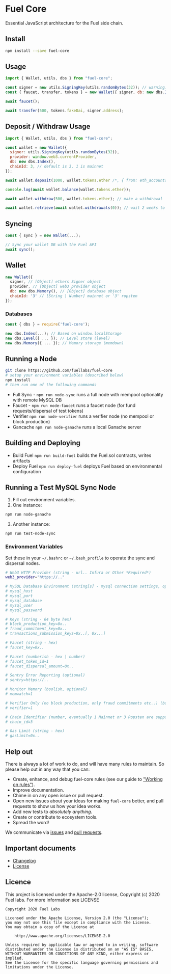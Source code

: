 # Fuel Core

Essential JavaScript architecture for the Fuel side chain.

## Install

```sh
npm install --save fuel-core
```

## Usage

```js
import { Wallet, utils, dbs } from "fuel-core";

const signer = new utils.SigningKey(utils.randomBytes(32)); // warning: not secure entropy generation..
const { faucet, transfer, tokens } = new Wallet({ signer, db: new dbs.Index() });

await faucet();

await transfer(500, tokens.fakeDai, signer.address);
```

## Deposit / Withdraw Usage

```js
import { Wallet, utils, dbs } from "fuel-core";

const wallet = new Wallet({
  signer: utils.SigningKey(utils.randomBytes(32)),
  provider: window.web3.currentProvider,
  db: new dbs.Index(),
  chainId: 3, // default is 3, 1 is mainnet
});

await wallet.deposit(1000, wallet.tokens.ether /*, { from: eth_accounts[0] } */);

console.log(await wallet.balance(wallet.tokens.ether));

await wallet.withdraw(500, wallet.tokens.ether); // make a withdrawal

await wallet.retrieve(await wallet.withdrawals(0)); // wait 2 weeks to fire this..
```

## Syncing

```js
const { sync } = new Wallet(...);

// Sync your wallet DB with the Fuel API
await sync();
```

## Wallet

```js
new Wallet({
  signer, // [Object] ethers Signer object
  provider, // [Object] web3 provider object
  db: new dbs.Memory(), // [Object] database object
  chainId: '3' // [String | Number] mainnet or '3' ropsten
});
```

### Databases

```js
const { dbs } = require('fuel-core');

new dbs.Index(...); // Based on window.localStorage
new dbs.Level({ ... }); // Level store (level)
new dbs.Memory({ ... }); // Memory storage (memdown)
```

## Running a Node

```sh
git clone https://github.com/fuellabs/fuel-core
# setup your environment variables (described below)
npm install
# then run one of the following commands
```

- Full Sync - `npm run node-sync` runs a full node with mempool optionality with remote MySQL DB
- Faucet - `npm run node-faucet` runs a faucet node (for fund requests/dispersal of test tokens)
- Verifier `npm run node-verifier` runs a verifier node (no mempool or block production)
- Gancache `npm run node-ganache` runs a local Ganache server

## Building and Deploying

- Build Fuel `npm run build-fuel` builds the Fuel.sol contracts, writes artifacts
- Deploy Fuel `npm run deploy-fuel` deploys Fuel based on environmental configuration

## Running a Test MySQL Sync Node

1) Fill out environment variables.
2) One instance:
```sh
npm run node-ganache
```
3) Another instance:
```sh
npm run test-node-sync
```

### Environment Variables

Set these in your `~/.bashrc` or `~/.bash_profile` to operate the sync and dispersal nodes.

```sh
# Web3 HTTP Provider (string - url.. Infura or Other *Required*)
web3_provider="https://.."

# MySQL Database Environment (string[s] - mysql connection settings, optional for sync or verifier nodes)
# mysql_host
# mysql_port
# mysql_database
# mysql_user
# mysql_password

# Keys (string - 64 byte hex)
# block_production_key=0x..
# fraud_commitment_key=0x..
# transactions_submission_keys=0x..[, 0x...]

# Faucet (string - hex)
# faucet_key=0x..

# Faucet (numberish - hex | number)
# faucet_token_id=1
# faucet_dispersal_amount=0x..

# Sentry Error Reporting (optional)
# sentry=https://..

# Monitor Memory (boolish, optional)
# memwatch=1

# Verifier Only (no block production, only fraud commitments etc..) (boolish, optional)
# verifier=1

# Chain Identifier (number, eventually 1 Mainnet or 3 Ropsten are supported, default: 3)
# chain_id=3

# Gas Limit (string - hex)
# gasLimit=0x..
```

## Help out

There is always a lot of work to do, and will have many rules to maintain. So please help out in any way that you can:

- Create, enhance, and debug fuel-core rules (see our guide to ["Working on rules"](./.github/CONTRIBUTING.md)).
- Improve documentation.
- Chime in on any open issue or pull request.
- Open new issues about your ideas for making `fuel-core` better, and pull requests to show us how your idea works.
- Add new tests to *absolutely anything*.
- Create or contribute to ecosystem tools.
- Spread the word!

We communicate via [issues](https://github.com/fuellabs/fuel-core/issues) and [pull requests](https://github.com/fuellabs/fuel-core/pulls).

## Important documents

- [Changelog](CHANGE_LOG.md)
- [License](https://raw.githubusercontent.com/fuellabs/fuel-core/master/LICENSE)

## Licence

This project is licensed under the Apache-2.0 license, Copyright (c) 2020 Fuel labs. For more information see LICENSE

```
Copyright 2020 Fuel Labs

Licensed under the Apache License, Version 2.0 (the "License");
you may not use this file except in compliance with the License.
You may obtain a copy of the License at

    http://www.apache.org/licenses/LICENSE-2.0

Unless required by applicable law or agreed to in writing, software
distributed under the License is distributed on an "AS IS" BASIS,
WITHOUT WARRANTIES OR CONDITIONS OF ANY KIND, either express or implied.
See the License for the specific language governing permissions and
limitations under the License.
```
